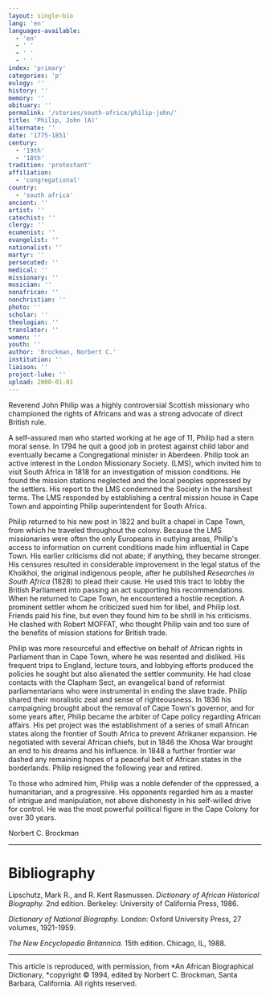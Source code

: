 ```yaml
---
layout: single-bio
lang: 'en'
languages-available:
  - 'en'
  - ' '
  - ' '
  - ' '
index: 'primary'
categories: 'p'
eulogy: ''
history: ''
memory: ''
obituary: ''
permalink: '/stories/south-africa/philip-john/'
title: 'Philip, John (A)'
alternate: ''
date: '1775-1851'
century:
  - '19th'
  - '18th'
tradition: 'protestant'
affiliation:
  - 'congregational'
country:
  - 'south africa'
ancient: ''
artist: ''
catechist: ''
clergy: ''
ecumenist: ''
evangelist: ''
nationalist: ''
martyr: ''
persecuted: ''
medical: ''
missionary: ''
musician: ''
nonafrican: ''
nonchristian: ''
photo: ''
scholar: ''
theologian: ''
translator: ''
women: ''
youth: ''
author: 'Brockman, Norbert C.'
institution: ''
liaison: ''
project-luke: ''
upload: 2000-01-01
---
```



Reverend John Philip was a highly controversial Scottish missionary who championed the rights of Africans and was a strong advocate of direct British rule.

A self-assured man who started working at he age of 11, Philip had a stern moral sense. In 1794 he quit a good job in protest against child labor and eventually became a Congregational minister in Aberdeen. Philip took an active interest in the London Missionary Society. (LMS), which invited him to visit South Africa in 1818 for an investigation of mission conditions. He found the mission stations neglected and the local peoples oppressed by the settlers. His report to the LMS condemned the Society in the harshest terms. The LMS responded by establishing a central mission house in Cape Town and appointing Philip superintendent for South Africa.

Philip returned to his new post in 1822 and built a chapel in Cape Town, from which he traveled throughout the colony. Because the LMS missionaries were often the only Europeans in outlying areas, Philip's access to information on current conditions made him influential in Cape Town. His earlier criticisms did not abate; if anything, they became stronger. His censures resulted in considerable improvement in the legal status of the Khoikhoi, the original indigenous people, after he published *Researches in South Africa* (1828) to plead their cause. He used this tract to lobby the British Parliament into passing an act supporting his recommendations. When he returned to Cape Town, he encountered a hostile reception.  A prominent settler whom he criticized sued him for libel, and Philip lost. Friends paid his fine, but even they found him to be shrill in his criticisms. He clashed with Robert MOFFAT, who thought Philip vain and too sure of the benefits of mission stations for British trade.

Philip was more resourceful and effective on behalf of African rights in Parliament than in Cape Town, where he was resented and disliked. His frequent trips to England, lecture tours, and lobbying efforts produced the policies he sought but also alienated the settler community. He had close contacts with the Clapham Sect, an evangelical band of reformist parliamentarians who were instrumental in ending the slave trade. Philip shared their moralistic zeal and sense of righteousness. In 1836 his campaigning brought about the removal of Cape Town's governor, and for some years after, Philip became the arbiter of Cape policy regarding African affairs. His pet project was the establishment of a series of small African states along the frontier of South Africa to prevent Afrikaner expansion. He negotiated with several African chiefs, but in 1846 the Xhosa War brought an end to his dreams and his influence. In 1848 a further frontier war dashed any remaining hopes of a peaceful belt of African states in the borderlands. Philip resigned the following year and retired.

To those who admired him, Philip was a noble defender of the oppressed, a humanitarian, and a progressive. His opponents regarded him as a master of intrigue and manipulation, not above dishonesty in his self-willed drive for control. He was the most powerful political figure in the Cape Colony for over 30 years.

Norbert C. Brockman

---

# Bibliography

Lipschutz, Mark R., and R. Kent Rasmussen.  *Dictionary of African Historical Biography.*  2nd edition.  Berkeley: University of California Press, 1986.

*Dictionary of National Biography.*  London: Oxford University Press, 27 volumes, 1921-1959.

*The New Encyclopedia Britannica.*  15th edition.  Chicago, IL, 1988.

---

This article is reproduced, with permission, from *An African Biographical Dictionary, *copyright &copy; 1994, edited by Norbert C. Brockman, Santa Barbara, California. All rights reserved.